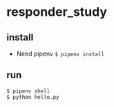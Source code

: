 # responder_study

## install
- Need pipenv
`$ pipenv install`

## run
```
$ pipenv shell
$ python hello.py
```

